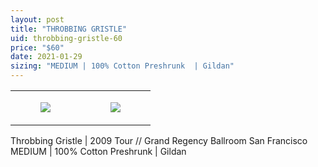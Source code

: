 ```yaml
---
layout: post
title: "THROBBING GRISTLE"
uid: throbbing-gristle-60
price: "$60"
date: 2021-01-29
sizing: "MEDIUM | 100% Cotton Preshrunk  | Gildan"
---
```




<table style="width:100%;"><tr><td style="vertical-align:top;">
      <figure class="tmblr-full" data-orig-height="2048" data-orig-width="1365" data-orig-src="https://concertshirts.netlify.app/shirts/0517/0517-01.jpg"><img src="https://64.media.tumblr.com/331bc4be1e54ca252e27e7c985efa249/0043ae49b865f03b-d2/s540x810/40fa840af7c329306ce613cf9311e622d779e21c.jpg" data-orig-height="2048" data-orig-width="1365" data-orig-src="https://concertshirts.netlify.app/shirts/0517/0517-01.jpg"/></figure></td>
    <td style="vertical-align:top;">
      <figure class="tmblr-full" data-orig-height="2048" data-orig-width="1365" data-orig-src="https://concertshirts.netlify.app/shirts/0517/0517-02.jpg"><img src="https://64.media.tumblr.com/f032eee895254f8db86854c66570cbb7/0043ae49b865f03b-a8/s540x810/f8c9263a2eaedcfbed558c8678d8512a2acafefe.jpg" data-orig-height="2048" data-orig-width="1365" data-orig-src="https://concertshirts.netlify.app/shirts/0517/0517-02.jpg"/></figure></td>
  </tr></table><p>
  Throbbing Gristle | 2009 Tour // Grand Regency Ballroom San Francisco<br/>MEDIUM | 100% Cotton Preshrunk | Gildan
</p>
